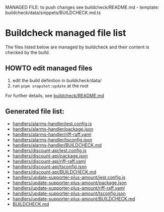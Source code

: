 MANAGED FILE: to push changes see buildcheck/README.md - template: buildcheck/data/snippets/BUILDCHECK.md.ts
# Buildcheck managed file list
	
The files listed below are managed by buildcheck and their content is checked by the build.

## HOWTO edit managed files
1. edit the build definition in buildcheck/data/
2. run `pnpm snapshot:update` at the root

For further details, see [buildcheck/README.md](./buildcheck/README.md)

## Generated file list:
- [handlers/alarms-handler/jest.config.js](handlers/alarms-handler/jest.config.js)
- [handlers/alarms-handler/package.json](handlers/alarms-handler/package.json)
- [handlers/alarms-handler/riff-raff.yaml](handlers/alarms-handler/riff-raff.yaml)
- [handlers/alarms-handler/tsconfig.json](handlers/alarms-handler/tsconfig.json)
- [handlers/alarms-handler/BUILDCHECK.md](handlers/alarms-handler/BUILDCHECK.md)
- [handlers/discount-api/jest.config.js](handlers/discount-api/jest.config.js)
- [handlers/discount-api/package.json](handlers/discount-api/package.json)
- [handlers/discount-api/riff-raff.yaml](handlers/discount-api/riff-raff.yaml)
- [handlers/discount-api/tsconfig.json](handlers/discount-api/tsconfig.json)
- [handlers/discount-api/BUILDCHECK.md](handlers/discount-api/BUILDCHECK.md)
- [handlers/update-supporter-plus-amount/jest.config.js](handlers/update-supporter-plus-amount/jest.config.js)
- [handlers/update-supporter-plus-amount/package.json](handlers/update-supporter-plus-amount/package.json)
- [handlers/update-supporter-plus-amount/riff-raff.yaml](handlers/update-supporter-plus-amount/riff-raff.yaml)
- [handlers/update-supporter-plus-amount/tsconfig.json](handlers/update-supporter-plus-amount/tsconfig.json)
- [handlers/update-supporter-plus-amount/BUILDCHECK.md](handlers/update-supporter-plus-amount/BUILDCHECK.md)
- [BUILDCHECK.md](BUILDCHECK.md)
